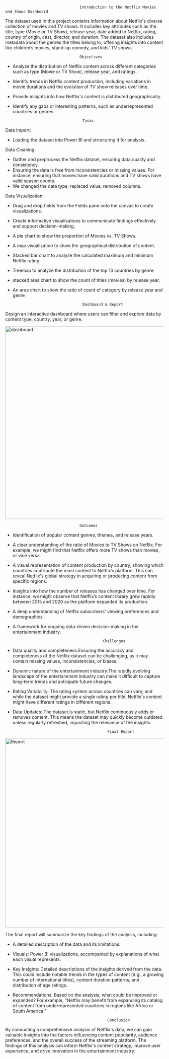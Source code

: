                                      Introduction to the Netflix Movies and Shows Dashboard

The dataset used in this project contains information about Netflix's diverse collection of movies and TV shows. It includes key attributes such as the title, type (Movie or TV Show), release year, date added to Netflix, rating, country of origin, cast, director, and duration. The dataset also includes metadata about the genres the titles belong to, offering insights into content like children’s movies, stand-up comedy, and kids' TV shows.

                                     Objectives
      
* Analyze the distribution of Netflix content across different categories such as type (Movie or TV Show), release year, and ratings.
* Identify trends in Netflix content production, including variations in movie durations and the evolution of TV show releases over time.
* Provide insights into how Netflix's content is distributed geographically.
* Identify any gaps or interesting patterns, such as underrepresented countries or genres.

                                     Tasks

Data Import: 
* Loading the dataset into Power BI and structuring it for analysis.

Data Cleaning:
* Gather and preprocess the Netflix dataset, ensuring data quality and consistency.
* Ensuring the data is free from inconsistencies or missing values. For instance, ensuring that movies have valid durations and TV shows have valid season counts.
* We changed  the data type, replaced value, removed columns.

Data Visualization:
* Drag and drop fields from the Fields pane onto the canvas to create visualizations.
* Create informative visualizations to communicate findings effectively and support decision-making.
* A pie chart to show the proportion of Movies vs. TV Shows.
* A map visualization to show the geographical distribution of content.
* Stacked bar chart to analyze the calculated maximum and minimum Netflix rating.
* Treemap to analyze the distribution of the top 10 countries by genre.
* stacked area chart to show the count of titles (movies) by release year.
* An area chart to show the ratio of count of category by release year and genre


                                     Dashboard & Report
Design an interactive dashboard where users can filter and explore data by content type, country, year, or genre.

<img width="613" alt="dashboard" src="https://github.com/user-attachments/assets/1f353b8b-a263-40f8-a898-e25dd72394ca">

                                     Outcomes
* Identification of popular content genres, themes, and release years.
* A clear understanding of the ratio of Movies to TV Shows on Netflix. For example, we might find that Netflix offers more TV shows than movies, or vice versa.
* A visual representation of content production by country, showing which countries contribute the most content to Netflix’s platform. This can reveal Netflix's global strategy in acquiring or producing content from specific regions.
* Insights into how the number of releases has changed over time. For instance, we might observe that Netflix’s content library grew rapidly between 2015 and 2020 as the platform expanded its production.
* A deep understanding of Netflix subscribers' viewing preferences and demographics.
* A framework for ongoing data-driven decision-making in the entertainment industry.


                                              Challenges

* Data quality and completeness:Ensuring the accuracy and completeness of the Netflix dataset can be challenging, as it may contain missing values, inconsistencies, or biases.
* Dynamic nature of the entertainment industry:The rapidly evolving landscape of the entertainment industry can make it difficult to capture long-term trends and anticipate future changes.
* Rating Variability: The rating system across countries can vary, and while the dataset might provide a single rating per title, Netflix's content might have different ratings in different regions.
* Data Updates: The dataset is static, but Netflix continuously adds or removes content. This means the dataset may quickly become outdated unless regularly refreshed, impacting the relevance of the insights.


                                                Final Report
<img width="601" alt="Report" src="https://github.com/user-attachments/assets/7741d942-8603-4fb0-858e-413656930584">

The final report will summarize the key findings of the analysis, including:
* A detailed description of the data and its limitations.
* Visuals:  Power BI visualizations, accompanied by explanations of what each visual represents.
* Key Insights: Detailed descriptions of the insights derived from the data. This could include notable trends in the types of content (e.g., a growing number of international titles), content duration patterns, and distribution of age ratings.
* Recommendations: Based on the analysis, what could be improved or expanded? For example, "Netflix may benefit from expanding its catalog of content from underrepresented countries in regions like Africa or South America."


                                                Conclusion
  
By conducting a comprehensive analysis of Netflix's data, we can gain valuable insights into the factors influencing content popularity, audience preferences, and the overall success of the streaming platform. The findings of this analysis can inform Netflix's content strategy, improve user experience, and drive innovation in the entertainment industry.
